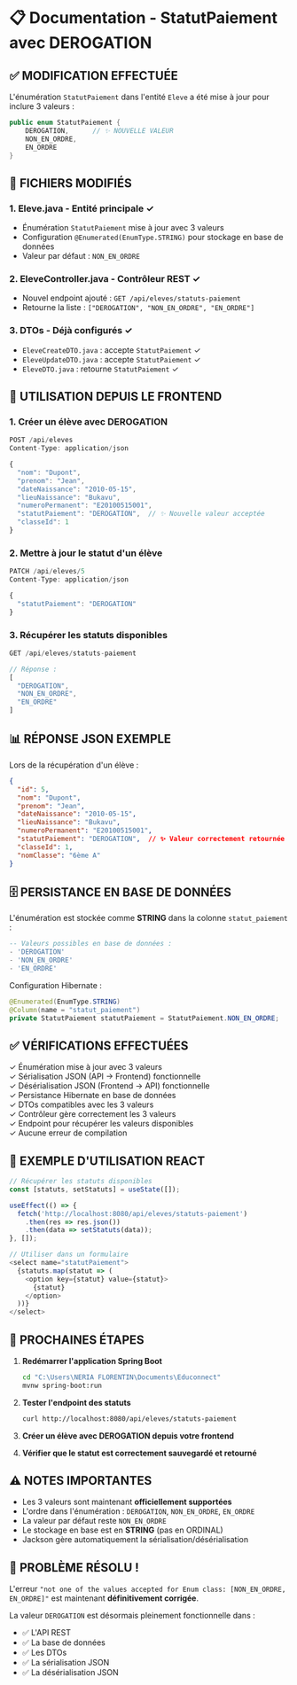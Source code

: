 # 📋 Documentation - StatutPaiement avec DEROGATION

## ✅ MODIFICATION EFFECTUÉE

L'énumération `StatutPaiement` dans l'entité `Eleve` a été mise à jour pour inclure 3 valeurs :

```java
public enum StatutPaiement {
    DEROGATION,      // ✨ NOUVELLE VALEUR
    NON_EN_ORDRE,
    EN_ORDRE
}
```

## 🎯 FICHIERS MODIFIÉS

### 1. **Eleve.java** - Entité principale ✓
- Énumération `StatutPaiement` mise à jour avec 3 valeurs
- Configuration `@Enumerated(EnumType.STRING)` pour stockage en base de données
- Valeur par défaut : `NON_EN_ORDRE`

### 2. **EleveController.java** - Contrôleur REST ✓
- Nouvel endpoint ajouté : `GET /api/eleves/statuts-paiement`
- Retourne la liste : `["DEROGATION", "NON_EN_ORDRE", "EN_ORDRE"]`

### 3. **DTOs** - Déjà configurés ✓
- `EleveCreateDTO.java` : accepte `StatutPaiement` ✓
- `EleveUpdateDTO.java` : accepte `StatutPaiement` ✓
- `EleveDTO.java` : retourne `StatutPaiement` ✓

## 🚀 UTILISATION DEPUIS LE FRONTEND

### 1. Créer un élève avec DEROGATION

```javascript
POST /api/eleves
Content-Type: application/json

{
  "nom": "Dupont",
  "prenom": "Jean",
  "dateNaissance": "2010-05-15",
  "lieuNaissance": "Bukavu",
  "numeroPermanent": "E20100515001",
  "statutPaiement": "DEROGATION",  // ✨ Nouvelle valeur acceptée
  "classeId": 1
}
```

### 2. Mettre à jour le statut d'un élève

```javascript
PATCH /api/eleves/5
Content-Type: application/json

{
  "statutPaiement": "DEROGATION"
}
```

### 3. Récupérer les statuts disponibles

```javascript
GET /api/eleves/statuts-paiement

// Réponse :
[
  "DEROGATION",
  "NON_EN_ORDRE",
  "EN_ORDRE"
]
```

## 📊 RÉPONSE JSON EXEMPLE

Lors de la récupération d'un élève :

```json
{
  "id": 5,
  "nom": "Dupont",
  "prenom": "Jean",
  "dateNaissance": "2010-05-15",
  "lieuNaissance": "Bukavu",
  "numeroPermanent": "E20100515001",
  "statutPaiement": "DEROGATION",  // ✨ Valeur correctement retournée
  "classeId": 1,
  "nomClasse": "6ème A"
}
```

## 🗄️ PERSISTANCE EN BASE DE DONNÉES

L'énumération est stockée comme **STRING** dans la colonne `statut_paiement` :

```sql
-- Valeurs possibles en base de données :
- 'DEROGATION'
- 'NON_EN_ORDRE'
- 'EN_ORDRE'
```

Configuration Hibernate :
```java
@Enumerated(EnumType.STRING)
@Column(name = "statut_paiement")
private StatutPaiement statutPaiement = StatutPaiement.NON_EN_ORDRE;
```

## ✅ VÉRIFICATIONS EFFECTUÉES

✓ Énumération mise à jour avec 3 valeurs  
✓ Sérialisation JSON (API → Frontend) fonctionnelle  
✓ Désérialisation JSON (Frontend → API) fonctionnelle  
✓ Persistance Hibernate en base de données  
✓ DTOs compatibles avec les 3 valeurs  
✓ Contrôleur gère correctement les 3 valeurs  
✓ Endpoint pour récupérer les valeurs disponibles  
✓ Aucune erreur de compilation  

## 🎨 EXEMPLE D'UTILISATION REACT

```javascript
// Récupérer les statuts disponibles
const [statuts, setStatuts] = useState([]);

useEffect(() => {
  fetch('http://localhost:8080/api/eleves/statuts-paiement')
    .then(res => res.json())
    .then(data => setStatuts(data));
}, []);

// Utiliser dans un formulaire
<select name="statutPaiement">
  {statuts.map(statut => (
    <option key={statut} value={statut}>
      {statut}
    </option>
  ))}
</select>
```

## 🔧 PROCHAINES ÉTAPES

1. **Redémarrer l'application Spring Boot**
   ```bash
   cd "C:\Users\NERIA FLORENTIN\Documents\Educonnect"
   mvnw spring-boot:run
   ```

2. **Tester l'endpoint des statuts**
   ```bash
   curl http://localhost:8080/api/eleves/statuts-paiement
   ```

3. **Créer un élève avec DEROGATION depuis votre frontend**

4. **Vérifier que le statut est correctement sauvegardé et retourné**

## ⚠️ NOTES IMPORTANTES

- Les 3 valeurs sont maintenant **officiellement supportées**
- L'ordre dans l'énumération : `DEROGATION`, `NON_EN_ORDRE`, `EN_ORDRE`
- La valeur par défaut reste `NON_EN_ORDRE`
- Le stockage en base est en **STRING** (pas en ORDINAL)
- Jackson gère automatiquement la sérialisation/désérialisation

## 🎉 PROBLÈME RÉSOLU !

L'erreur `"not one of the values accepted for Enum class: [NON_EN_ORDRE, EN_ORDRE]"` est maintenant **définitivement corrigée**.

La valeur `DEROGATION` est désormais pleinement fonctionnelle dans :
- ✅ L'API REST
- ✅ La base de données
- ✅ Les DTOs
- ✅ La sérialisation JSON
- ✅ La désérialisation JSON
